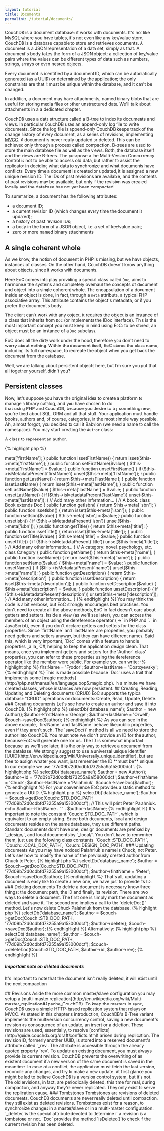 ```yaml
---
layout: tutorial
title: Documents
permalink: /tutorial/documents/
---
```


CouchDB is a document database: it works with documents. It's not like MySQL where you have tables, it's not even like 
any key/value store. CouchDB is a database capable to store and retrieves documents. A document is a JSON representation 
of a data set, simply as that. A document's body takes the form of a JSON object: a collection of key/value pairs where 
the values can be different types of data such as numbers, strings, arrays or even nested objects.
 
Every document is identified by a document ID, which can be automatically generated (as a UUID) or determined by the 
application; the only constraints are that it must be unique within the database, and it can't be changed.
 
In addition, a document may have attachments, named binary blobs that are useful for storing media files or 
other unstructured data. We'll talk about attachments in a a dedicated chapter.

CouchDB uses a data structure called a B-tree to index its documents and views. In particular CouchDB uses an append-only
log file to write documents. Since the log file is append-only CouchDB keeps track of the change history of every document, 
as a series of revisions, implementing [MVCC](http://en.wikipedia.org/wiki/Multiversion_concurrency_control).
A document is never really updated or deleted. This can be achieved only through a process called compaction.
B-trees are used to store the main database file as well as the views. Both, the database itself and the views are B-trees.
The pusrpose a the Multi-Version Concurrency Control is not to be able to access old data, but rather to assist the 
replicator in deciding what data to synchronize and what documents have conflicts. Every time a document is created or 
updated, it is assigned a new unique revision ID. The IDs of past revisions are available, and the contents of past 
revisions may be available, but only if the revision was created locally and the database has not yet been compacted.

To summarize, a document has the following attributes:

- a document ID;
- a current revision ID (which changes every time the document is updated);
- a history of past revision IDs;
- a body in the form of a JSON object, i.e. a set of key/value pairs;
- zero or more named binary attachments.

## A single coherent whole

As we know, the notion of document in PHP is missing, but we have objects, instances of classes. On the other hand, 
CouchDB doesn't know anything about objects, since it works with documents.

Here EoC comes into play providing a special class called `Doc`, aims to harmonise the systems and completely overhaul 
the concepts of document and object into a single coherent whole.
The encapsulation of a document inside an object is done, in fact, through a `meta` attribute, a typical PHP 
associative array. This attribute contains the object's metadata, or if you prefer the document's body.
 
The client can't work with any object, it requires the object is an instance of a class that inherits from 
`Doc` (or implements the IDoc interface). This is the most important concept you must keep in 
mind using EoC: to be stored, an object must be an instance of a `Doc` subclass.

EoC does all the dirty work under the hood, therefore you don't need to worry about nothing. Within the 
document itself, EoC stores the class name, including its full namespace, to recreate the object when you get 
back the document from the database.

Well, we are talking about persistent objects here, but I'm sure you put that all together yourself, didn't you?

## Persistent classes

Now, let's suppose you have the original idea to create a platform to manage a library catalog, and you have chosen to do  
that using PHP and CouchDB, because you desire to try something new, you're tired about SQL, ORM and all that stuff. 
Your application must handle books, authors and, of course, categories, in the most simple way possible. Ah, almost forgot, 
you decided to call it Babylon (we need a name to call the namespace). You may start creating the `Author` class:

A class to represent an author.

{% highlight php %}
<?php

namespace Babylon;

class Author {
}
{% endhighlight %}

There are two ways for adding persistence to the above class. The most simple one, that should be normally used, is to 
inherit every class from the superclass Doc. Sometimes you have to deal with the fact that PHP doesn't support multiple 
inheritance: this happens when a class, having already an ancestor, can't extend Doc. To handle a situation like this,
EoC provides a trait, called TDoc, which implements every single method of the IDoc interface. That's all you need.

### Inheriting from Doc

This is the most simple case, just extends Doc class.

{% highlight php %}
<?php

namespace Babylon;

use EoC\Doc\Doc;

class Author extends Doc {
}
{% endhighlight %}

### Implementing the IDoc interface using the TDoc trait

Since `Author` inherits from `Person`, and PHP doesn't support multiple inheritance, let's implements IDoc interface, using 
TDoc trait.

{% highlight php %}
<?php

namespace Babylon;

use EoC\Doc\IDoc;
use EoC\Doc\TDoc;

class Author extends Person implements IDoc {
  use TDoc;
}
{% endhighlight %}

## Document's properties

Our class still doesn't have any property, apart `id` and `rev`, which are inhereted from `Doc`.
At least, an author will have a first name and a last name, so let's add getters and setters for these properties. 
It's important to note here, we don't use any protected members, on the contrary we relay on the `meta` protected array. 
Elephant on Couch just care about this array. Every single key/value inside the array will be stored, 
while the other private or protected members are not taken into account, never.

{% highlight php %}
<?php

namespace Babylon;

use EoC\Doc\Doc;

// An author.
class Author extends Doc {

  public function getFirstName() {
    return $this->meta['firstName'];
  }

  public function issetFirstName() {
    return isset($this->meta['firstName']);
  }

  public function setFirstName($value) {
    $this->meta['firstName'] = $value;
  }

  public function unsetFirstName() {
    if ($this->isMetadataPresent('firstName'))
      unset($this->meta['firstName']);
  }

  public function getLastName() {
    return $this->meta['lastName'];
  }

  public function issetLastName() {
    return isset($this->meta['lastName']);
  }

  public function setLastName($value) {
    $this->meta['lastName'] = $value;
  }

  public function unsetLastName() {
    if ($this->isMetadataPresent('lastName'))
      unset($this->meta['lastName']);
  }
  
  // Add many other information...

}

// A book.
class Book extends Doc {

  public function getIsbn() {
    return $this->meta['isbn'];
  }

  public function issetIsbn() {
    return isset($this->meta['isbn']);
  }

  public function setIsbn($value) {
    $this->meta['isbn'] = $value;
  }

  public function unsetIsbn() {
    if ($this->isMetadataPresent('isbn'))
      unset($this->meta['isbn']);
  }

  public function getTitle() {
    return $this->meta['title'];
  }

  public function issetTitle() {
    return isset($this->meta['title']);
  }

  public function setTitle($value) {
    $this->meta['title'] = $value;
  }

  public function unsetTitle() {
    if ($this->isMetadataPresent('title'))
      unset($this->meta['title']);
  }
  
  // Add many other information...

}

// A category: novel, psychology, etc.
class Category {

  public function getName() {
    return $this->meta['name'];
  }

  public function issetName() {
    return isset($this->meta['name']);
  }

  public function setName($value) {
    $this->meta['name'] = $value;
  }

  public function unsetName() {
    if ($this->isMetadataPresent('name'))
      unset($this->meta['name']);
  }

  public function getDescription() {
    return $this->meta['description'];
  }

  public function issetDescription() {
    return isset($this->meta['description']);
  }

  public function setDescription($value) {
    $this->meta['description'] = $value;
  }

  public function unsetDescription() {
    if ($this->isMetadataPresent('description'))
      unset($this->meta['description']);
  }
  
  // Add many other information...

}

{% endhighlight %}

You may think the code is a bit verbose, but EoC strongly encourages best practises. You don't need to create all the 
above methods, EoC in fact doesn't care about getters and setters. Inside a view (as we'll see later), you can 
access the members of an object using the dereference operator (`->` in PHP and `.` in JavaScript), even if you don't 
declare getters and setters for the class properties. 
Since `firstName` and `lastName` are properties, you probably need getters and setters anyway, but they can have different 
names.  
Said this, which is very important, `Doc` comes with a feature to handle properties _a la_ C#, helping to keep the 
application design clean. That means, once you implement getters and setters for the `Author` class' properties, you can 
refer to these properties using the dereference operator, like the member were public. For example you can write:

{% highlight php %}
<?php

$author = new Author();
$author->firstName = 'Fyodor';
$author->lastName = 'Dostoyevsky'; 
{% endhighlight %}

This is made possible because `Doc` uses a trait that implements some [magic methods](http://php.net/manual/en/language.oop5.magic.php).

In a minute we have created classes, whose instances are now persistent.

## Creating, Reading, Updating and Deleting documents (CRUD)

EoC supports the typical database "CRUD" operations on documents: Create, Read, Update, Delete.

### Creating documents

Let's see how to create an author and save it into CouchDB.

{% highlight php %}
<?php

namespace Babylon;

use EoC\Couch;
use EoC\Adapter;

$couch = new Couch(new Adapter\CurlAdapter('127.0.0.1:5984', 'username', 'password'));
$couch->selectDb('database_name');

$author = new Author();
$author->firstName = 'George';
$author->lastName = 'Orwell';

$couch->saveDoc($author);
{% endhighlight %}

As you can see in the above example, `firstName` and `lastName` behave like public properties, even if they aren't such. 
The `saveDoc()` method is all we need to store the author into CouchDB.

You must note we didn't provide an ID for the author, because EoC will generate one for us. The ID is somewhat important 
because, as we'll see later, it is the only way to retrieve a document from the database. We strongly suggest to use 
a universal unique identifier [UUID](http://en.wikipedia.org/wiki/Universally_unique_identifier), but are free to 
assign whater you want, just remember the ID **must be** unique. In our example we use `77d09b72d0cdbfd73255a9a158000dcf`.  

{% highlight php %}
<?php

namespace Babylon;

use EoC\Couch;
use EoC\Adapter;

$couch = new Couch(new Adapter\CurlAdapter('127.0.0.1:5984', 'username', 'password'));
$couch->selectDb('database_name');

$author = new Author();
$author->id = '77d09b72d0cdbfd73255a9a158000dcf';
$author->firstName = 'Chuck';
$author->lastName = 'Palahniuk';

$couch->saveDoc($author);
{% endhighlight %}

For your convenience EoC provides a static method to generate a UUID. 

{% highlight php %}
<?php

use EoC\Generator\UUID;

$uuid = UUID::generate(UUID::UUID_RANDOM, UUID::FMT_STRING);
{% endhighlight %}

### Reading documents

In the example above we created an author instance that we stored into CouchDB. Let's see how we can retrieve the same 
author from the database, using `77d09b72d0cdbfd73255a9a158000dcf`, the ID we previously assigned.

{% highlight php %}
<?php

namespace Babylon;

use EoC\Couch;
use EoC\Adapter;

$couch = new Couch(new Adapter\CurlAdapter('127.0.0.1:5984', 'username', 'password'));
$couch->selectDb('database_name');

$author = $couch->getDoc(Couch::STD_DOC_PATH, '77d09b72d0cdbfd73255a9a158000dcf');

// This will print Peter Palahniuk.
echo $author->firstName . ' ' . $author->lastName;
{% endhighlight %}

It's important to note the constant `Couch::STD_DOC_PATH`, which is equivalent to an empty string. Since both documents, 
local and design documents resides on the same database, they use different paths. Standard documents don't have one, design 
documents are prefixed by `_design/`, and local documents by `_local/`. You don't have to remember them, just use the 
following class constants: `Couch::STD_DOC_PATH`, `Couch::LOCAL_DOC_PATH`, `Couch::DESIGN_DOC_PATH`.

### Updating documents

As you may have noticed Palahniuk's name is Chuck, not Peter. Let's see how to modify the name of the previously created 
author from Chuck to Peter.

{% highlight php %}
<?php

namespace Babylon;

use EoC\Couch;
use EoC\Adapter;

$couch = new Couch(new Adapter\CurlAdapter('127.0.0.1:5984', 'username', 'password'));
$couch->selectDb('database_name');

$author = $couch->getDoc(Couch::STD_DOC_PATH, '77d09b72d0cdbfd73255a9a158000dcf');
$author->firstName = 'Peter';

$couch->saveDoc($author);
{% endhighlight %}

That's all, updating a document is easy like to create a new one, we have just to provide its ID.

### Deleting documents

To delete a document is necessary know three things: the document path, the ID and finally its revision.
There are two ways to delete a document. The first one is simply mark the document as deleted and save it. The second 
one implies a call to the `deleteDoc()` method.
Let's now delete Chuck Palahniuk from the database. 

{% highlight php %}
<?php

namespace Babylon;

use EoC\Couch;
use EoC\Adapter;

$couch = new Couch(new Adapter\CurlAdapter('127.0.0.1:5984', 'username', 'password'));
$couch->selectDb('database_name');

$author = $couch->getDoc(Couch::STD_DOC_PATH, '77d09b72d0cdbfd73255a9a158000dcf');
$author->delete();

$couch->saveDoc($author);
{% endhighlight %}

Alternatively:

{% highlight php %}
<?php

namespace Babylon;

use EoC\Couch;
use EoC\Adapter;

$couch = new Couch(new Adapter\CurlAdapter('127.0.0.1:5984', 'username', 'password'));
$couch->selectDb('database_name');

$author = $couch->getDoc(Couch::STD_DOC_PATH, '77d09b72d0cdbfd73255a9a158000dcf');

$couch->deleteDoc(Couch::STD_DOC_PATH, $author->id, $author->rev);
{% endhighlight %}

<div class="note info">
  <h5>Important note on deleted documents</h5>
  <p>
    It's important to note that the document isn't really deleted, it will exist until the next compaction.
  </p>
</div>

## Revisions

Aside the more common master/slave configuration you may setup a [multi-master replication](http://en.wikipedia.org/wiki/Multi-master_replication#Apache_CouchDB). To keep the masters in sync,
CouchDB uses a simple HTTP-based replication system that relays on MVCC. As stated in this chapter's introduction, 
CouchDB's B-Tree variant implements the multiversion concurrency control, saving a new document's revision as consequence 
of an update, an insert or a deletion. These revisions are used, essentially, to resolve [conflicts](http://guide.couchdb.org/draft/conflicts.html) arisen 
during replication. The revision ID, formerly another UUID, is stored into a reserved document's attribute called `_rev`.
The attribute is accessible through the already quoted property `rev`.
To update an existing document, you must always provide its current revision. CouchDB prevents the overwriting of an
existent document if a new version of the same document is saved in the meantime. 
In case of a conflict, the application must fetch the last version, reconcile any changes, and try to make a new update.
At first glance you might be led to believe CouchDB is a version control system, but it's not. The old revisions, in fact,
are periodically deleted, this time for real, during compaction, and anyway they’re never replicated. They only exist 
to serve the replication cause.

### Tombstones

Tombstones are revisions of deleted documents. CouchDB documents are never really deleted until compaction, they still 
exist as deleted revisions. Tombstones exist for a reason, to synchronize changes in a master/slave or in a multi-master 
configuration. `_deleted`is the special attribute devoted to determine if a revision is a tombstone or not. `Doc` provides 
the method `isDeleted()`to check if the current revision has been deleted.